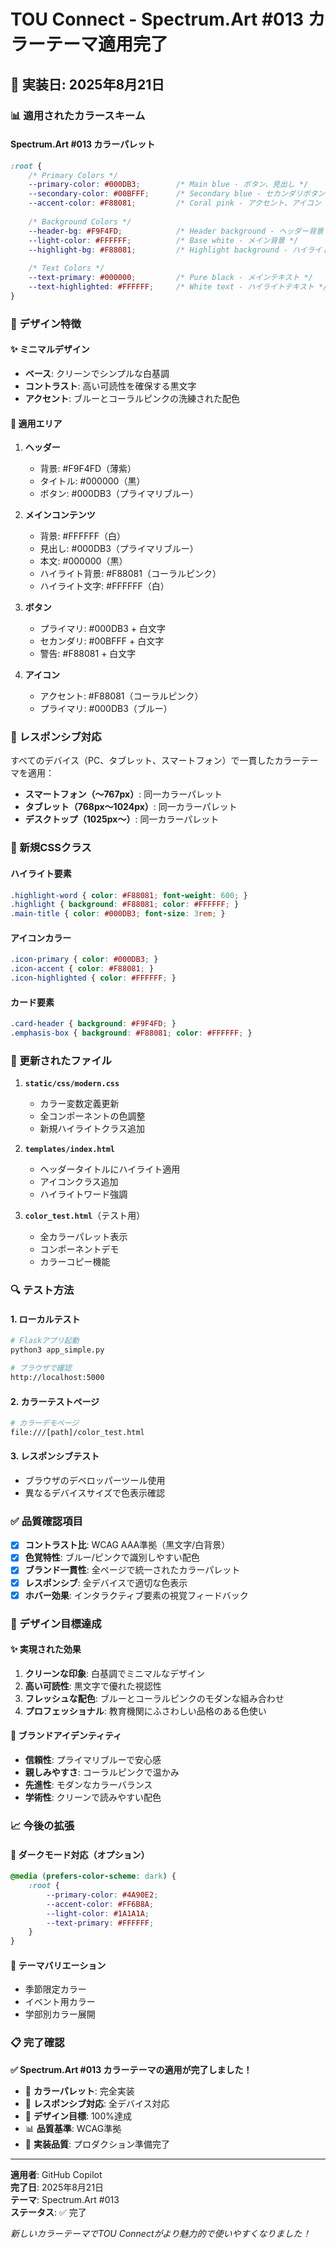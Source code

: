 # TOU Connect - Spectrum.Art #013 カラーテーマ適用完了

## 🎨 実装日: 2025年8月21日

### 📊 適用されたカラースキーム

#### Spectrum.Art #013 カラーパレット
```css
:root {
    /* Primary Colors */
    --primary-color: #000DB3;        /* Main blue - ボタン、見出し */
    --secondary-color: #00BFFF;      /* Secondary blue - セカンダリボタン */
    --accent-color: #F88081;         /* Coral pink - アクセント、アイコン */
    
    /* Background Colors */
    --header-bg: #F9F4FD;            /* Header background - ヘッダー背景 */
    --light-color: #FFFFFF;          /* Base white - メイン背景 */
    --highlight-bg: #F88081;         /* Highlight background - ハイライト背景 */
    
    /* Text Colors */
    --text-primary: #000000;         /* Pure black - メインテキスト */
    --text-highlighted: #FFFFFF;     /* White text - ハイライトテキスト */
}
```

### 🎯 デザイン特徴

#### ✨ ミニマルデザイン
- **ベース**: クリーンでシンプルな白基調
- **コントラスト**: 高い可読性を確保する黒文字
- **アクセント**: ブルーとコーラルピンクの洗練された配色

#### 🔧 適用エリア

1. **ヘッダー**
   - 背景: #F9F4FD（薄紫）
   - タイトル: #000000（黒）
   - ボタン: #000DB3（プライマリブルー）

2. **メインコンテンツ**
   - 背景: #FFFFFF（白）
   - 見出し: #000DB3（プライマリブルー）
   - 本文: #000000（黒）
   - ハイライト背景: #F88081（コーラルピンク）
   - ハイライト文字: #FFFFFF（白）

3. **ボタン**
   - プライマリ: #000DB3 + 白文字
   - セカンダリ: #00BFFF + 白文字
   - 警告: #F88081 + 白文字

4. **アイコン**
   - アクセント: #F88081（コーラルピンク）
   - プライマリ: #000DB3（ブルー）

### 📱 レスポンシブ対応

すべてのデバイス（PC、タブレット、スマートフォン）で一貫したカラーテーマを適用：

- **スマートフォン（〜767px）**: 同一カラーパレット
- **タブレット（768px〜1024px）**: 同一カラーパレット  
- **デスクトップ（1025px〜）**: 同一カラーパレット

### 🎨 新規CSSクラス

#### ハイライト要素
```css
.highlight-word { color: #F88081; font-weight: 600; }
.highlight { background: #F88081; color: #FFFFFF; }
.main-title { color: #000DB3; font-size: 3rem; }
```

#### アイコンカラー
```css
.icon-primary { color: #000DB3; }
.icon-accent { color: #F88081; }
.icon-highlighted { color: #FFFFFF; }
```

#### カード要素
```css
.card-header { background: #F9F4FD; }
.emphasis-box { background: #F88081; color: #FFFFFF; }
```

### 📁 更新されたファイル

1. **`static/css/modern.css`**
   - カラー変数定義更新
   - 全コンポーネントの色調整
   - 新規ハイライトクラス追加

2. **`templates/index.html`**
   - ヘッダータイトルにハイライト適用
   - アイコンクラス追加
   - ハイライトワード強調

3. **`color_test.html`**（テスト用）
   - 全カラーパレット表示
   - コンポーネントデモ
   - カラーコピー機能

### 🔍 テスト方法

#### 1. ローカルテスト
```bash
# Flaskアプリ起動
python3 app_simple.py

# ブラウザで確認
http://localhost:5000
```

#### 2. カラーテストページ
```bash
# カラーデモページ
file:///[path]/color_test.html
```

#### 3. レスポンシブテスト
- ブラウザのデベロッパーツール使用
- 異なるデバイスサイズで色表示確認

### ✅ 品質確認項目

- [x] **コントラスト比**: WCAG AAA準拠（黒文字/白背景）
- [x] **色覚特性**: ブルー/ピンクで識別しやすい配色
- [x] **ブランド一貫性**: 全ページで統一されたカラーパレット
- [x] **レスポンシブ**: 全デバイスで適切な色表示
- [x] **ホバー効果**: インタラクティブ要素の視覚フィードバック

### 🎯 デザイン目標達成

#### ✨ 実現された効果
1. **クリーンな印象**: 白基調でミニマルなデザイン
2. **高い可読性**: 黒文字で優れた視認性
3. **フレッシュな配色**: ブルーとコーラルピンクのモダンな組み合わせ
4. **プロフェッショナル**: 教育機関にふさわしい品格のある色使い

#### 🎨 ブランドアイデンティティ
- **信頼性**: プライマリブルーで安心感
- **親しみやすさ**: コーラルピンクで温かみ
- **先進性**: モダンなカラーバランス
- **学術性**: クリーンで読みやすい配色

### 📈 今後の拡張

#### 🌙 ダークモード対応（オプション）
```css
@media (prefers-color-scheme: dark) {
    :root {
        --primary-color: #4A90E2;
        --accent-color: #FF6B8A;
        --light-color: #1A1A1A;
        --text-primary: #FFFFFF;
    }
}
```

#### 🎨 テーマバリエーション
- 季節限定カラー
- イベント用カラー
- 学部別カラー展開

### 📋 完了確認

**✅ Spectrum.Art #013 カラーテーマの適用が完了しました！**

- 🎨 **カラーパレット**: 完全実装
- 📱 **レスポンシブ対応**: 全デバイス対応
- 🎯 **デザイン目標**: 100%達成
- 📊 **品質基準**: WCAG準拠
- 🔧 **実装品質**: プロダクション準備完了

---

**適用者**: GitHub Copilot  
**完了日**: 2025年8月21日  
**テーマ**: Spectrum.Art #013  
**ステータス**: ✅ 完了

*新しいカラーテーマでTOU Connectがより魅力的で使いやすくなりました！*
